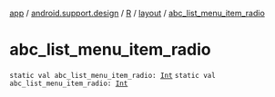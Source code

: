 [app](../../../index.md) / [android.support.design](../../index.md) / [R](../index.md) / [layout](index.md) / [abc_list_menu_item_radio](./abc_list_menu_item_radio.md)

# abc_list_menu_item_radio

`static val abc_list_menu_item_radio: `[`Int`](https://kotlinlang.org/api/latest/jvm/stdlib/kotlin/-int/index.html)
`static val abc_list_menu_item_radio: `[`Int`](https://kotlinlang.org/api/latest/jvm/stdlib/kotlin/-int/index.html)
